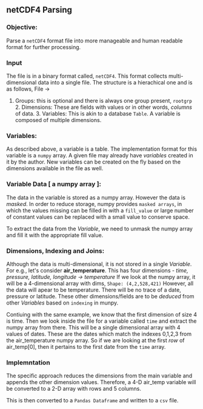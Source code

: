 ## netCDF4 Parsing

### Objective:

Parse a `netCDF4` format file into more manageable and human readable format for further processing.

### Input
The file is in a binary format called, `netCDF4`. This format collects multi-dimensional data into a
single file. The structure is a hierachical one and is as follows,
File ->
1. Groups: this is optional and there is always one group present, `rootgrp`
    2. Dimensions: These are fields with values or in other words, *columns* of data.
    3. Variables: This is akin to a database `Table`. A variable is composed of multiple dimensions.

### Variables:
As described above, a variable is a table. The implementation format for this variable is a `numpy` array.
A given file may already have *variables* created in it by the author.
New variables can be created on the fly based on the dimensions available in the file as well.

### Variable Data [ a numpy array ]:

The data in the variable is stored as a numpy array. However the data is *masked*.
In order to reduce storage, numpy provides `masked arrays`, in which the values missing can be filled in
with a `fill_value` or large number of constant values can be replaced with a small value to conserve space.

To extract the data from the *Variable*, we need to unmask the numpy array and fill it with the appropriate
fill value.

### Dimensions, Indexing and Joins:

Although the data is multi-dimensional, it is not stored in a single *Variable*.
For e.g., let's consider **air_temperature**.
This has four dimensions - *time, pressure, latitude, longitude -> temperature*
If we look at the numpy array, it will be a 4-dimensional array with dims,
`Shape: (4,2,528,421)`
However, all the data will apear to be temperature. There will be no trace of a date, pressure or latitude.
These other dimensions/fields are to be *deduced* from other *Variables* based on `indexing` in munpy.

Contiuing with the same example, we know that the first dimension of size 4 is time.
Then we look inside the file for a variable called `time` and extract the numpy array from there.
This will be a single dimensional array with 4 values of dates. These are the dates which match the
indexes 0,1,2,3 from the air_temperature numpy array.
So if we are looking at the first *row* of air_temp[0],
then it pertains to the first date from the `time` array.

### Implemntation

The specific approach reduces the dimensions from the main variable and appends the other dimension values.
Therefore, a 4-D air_temp variable will be converted to a 2-D array with rows and 5 columns.

This is then converted to a `Pandas Dataframe` and written to a `csv` file.